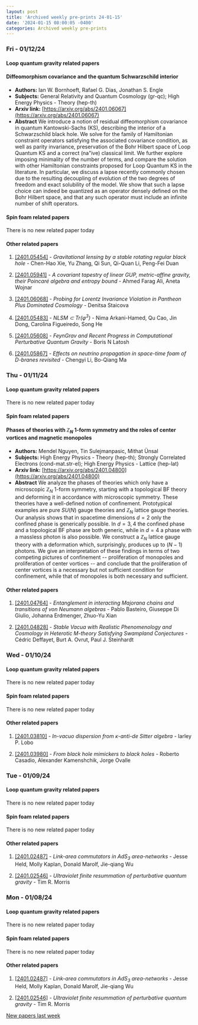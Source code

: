 ```yaml
---
layout: post
title: 'Archived weekly pre-prints 24-01-15'
date: '2024-01-15 08:00:05 -0400'
categories: Archived weekly pre-prints
---
```



### Fri - 01/12/24

#### Loop quantum gravity related papers

#### **Diffeomorphism covariance and the quantum Schwarzschild interior**
 - **Authors:** Ian W. Bornhoeft, Rafael G. Dias, Jonathan S. Engle
 - **Subjects:** General Relativity and Quantum Cosmology (gr-qc); High Energy Physics - Theory (hep-th)
 - **Arxiv link:** [https://arxiv.org/abs/2401.06067](https://arxiv.org/abs/2401.06067)
 - **Abstract**
 We introduce a notion of residual diffeomorphism covariance in quantum Kantowski-Sachs (KS), describing the interior of a Schwarzschild black hole. We solve for the family of Hamiltonian constraint operators satisfying the associated covariance condition, as well as parity invariance, preservation of the Bohr Hilbert space of Loop Quantum KS and a correct (na\"ive) classical limit. We further explore imposing minimality of the number of terms, and compare the solution with other Hamiltonian constraints proposed for Loop Quantum KS in the literature. In particular, we discuss a lapse recently commonly chosen due to the resulting decoupling of evolution of the two degrees of freedom and exact solubility of the model. We show that such a lapse choice can indeed be quantized as an operator densely defined on the Bohr Hilbert space, and that any such operator must include an infinite number of shift operators. 

#### Spin foam related papers

There is no new related paper today 



#### Other related papers

1. [[2401.05454]](https://arxiv.org/abs/2401.05454) - *Gravitational lensing by a stable rotating regular black hole* - Chen-Hao Xie, Yu Zhang, Qi Sun, Qi-Quan Li, Peng-Fei Duan

1. [[2401.05941]](https://arxiv.org/abs/2401.05941) - *A covariant tapestry of linear GUP, metric-affine gravity, their  Poincaré algebra and entropy bound* - Ahmed Farag Ali, Aneta Wojnar

1. [[2401.06068]](https://arxiv.org/abs/2401.06068) - *Probing for Lorentz Invariance Violation in Pantheon Plus Dominated  Cosmology* - Denitsa Staicova

1. [[2401.05483]](https://arxiv.org/abs/2401.05483) - *NLSM $\subset$ Tr$(φ^3)$* - Nima Arkani-Hamed, Qu Cao, Jin Dong, Carolina Figueiredo, Song He

1. [[2401.05608]](https://arxiv.org/abs/2401.05608) - *FeynGrav and Recent Progress in Computational Perturbative Quantum  Gravity* - Boris N Latosh

1. [[2401.05867]](https://arxiv.org/abs/2401.05867) - *Effects on neutrino propagation in space-time foam of D-branes revisited* - Chengyi Li, Bo-Qiang Ma



### Thu - 01/11/24

#### Loop quantum gravity related papers

There is no new related paper today 

#### Spin foam related papers

#### **Phases of theories with $\mathbb{Z}_N$ 1-form symmetry and the roles of  center vortices and magnetic monopoles**
 - **Authors:** Mendel Nguyen, Tin Sulejmanpasic, Mithat Ünsal
 - **Subjects:** High Energy Physics - Theory (hep-th); Strongly Correlated Electrons (cond-mat.str-el); High Energy Physics - Lattice (hep-lat)
 - **Arxiv link:** [https://arxiv.org/abs/2401.04800](https://arxiv.org/abs/2401.04800)
 - **Abstract**
 We analyze the phases of theories which only have a microscopic $\mathbb{Z}_N$ 1-form symmetry, starting with a topological BF theory and deforming it in accordance with microscopic symmetry. These theories have a well-defined notion of confinement. Prototypical examples are pure $SU(N)$ gauge theories and $\mathbb{Z}_N$ lattice gauge theories. Our analysis shows that in spacetime dimensions $d=2$ only the confined phase is generically possible. In $d=3,4$ the confined phase and a topological BF phase are both generic, while in $d=4$ a phase with a massless photon is also possible. We construct a $\mathbb{Z}_N$ lattice gauge theory with a deformation which, surprisingly, produces up to $(N-1)$ photons. We give an interpretation of these findings in terms of two competing pictures of confinement -- proliferation of monopoles and proliferation of center vortices -- and conclude that the proliferation of center vortices is a necessary but not sufficient condition for confinement, while that of monopoles is both necessary and sufficient. 



#### Other related papers

1. [[2401.04764]](https://arxiv.org/abs/2401.04764) - *Entanglement in interacting Majorana chains and transitions of von  Neumann algebras* - Pablo Basteiro, Giuseppe Di Giulio, Johanna Erdmenger, Zhuo-Yu Xian

1. [[2401.04828]](https://arxiv.org/abs/2401.04828) - *Stable Vacua with Realistic Phenomenology and Cosmology in Heterotic  M-theory Satisfying Swampland Conjectures* - Cédric Deffayet, Burt A. Ovrut, Paul J. Steinhardt



### Wed - 01/10/24

#### Loop quantum gravity related papers

There is no new related paper today 

#### Spin foam related papers

There is no new related paper today 



#### Other related papers

1. [[2401.03810]](https://arxiv.org/abs/2401.03810) - *In-vacuo dispersion from $κ$-anti-de Sitter algebra* - Iarley P. Lobo

1. [[2401.03980]](https://arxiv.org/abs/2401.03980) - *From black hole mimickers to black holes* - Roberto Casadio, Alexander Kamenshchik, Jorge Ovalle



### Tue - 01/09/24

#### Loop quantum gravity related papers

There is no new related paper today 

#### Spin foam related papers

There is no new related paper today 



#### Other related papers

1. [[2401.02487]](https://arxiv.org/abs/2401.02487) - *Link-area commutators in AdS${}_3$ area-networks* - Jesse Held, Molly Kaplan, Donald Marolf, Jie-qiang Wu

1. [[2401.02546]](https://arxiv.org/abs/2401.02546) - *Ultraviolet finite resummation of perturbative quantum gravity* - Tim R. Morris



### Mon - 01/08/24

#### Loop quantum gravity related papers

There is no new related paper today 

#### Spin foam related papers

There is no new related paper today 



#### Other related papers

1. [[2401.02487]](https://arxiv.org/abs/2401.02487) - *Link-area commutators in AdS${}_3$ area-networks* - Jesse Held, Molly Kaplan, Donald Marolf, Jie-qiang Wu

1. [[2401.02546]](https://arxiv.org/abs/2401.02546) - *Ultraviolet finite resummation of perturbative quantum gravity* - Tim R. Morris






[New papers last week]({{site.url}}/archived/weekly/pre-prints/2024/01/08/archived_weekly_papers.html)